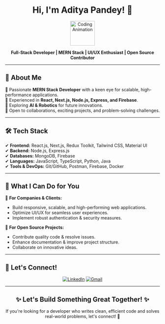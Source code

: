 <h1 align="center">Hi, I'm Aditya Pandey! 👋</h1>

<p align="center">
  <img src="https://user-images.githubusercontent.com/74038190/215283039-83bf4f37-3fe5-4d25-a42a-249d1a7e9e4f.gif" alt="Coding Animation" width="80"/>
</p>

<p align="center">
  <strong>Full-Stack Developer | MERN Stack | UI/UX Enthusiast | Open Source Contributor</strong>
</p>

---

<h2>🚀 About Me</h2>

🔹 Passionate **MERN Stack Developer** with a keen eye for scalable, high-performance applications.  
🔹 Experienced in **React, Next.js, Node.js, Express, and Firebase**.  
🔹 Exploring **AI & Robotics** for future innovations.  
🔹 Open to collaborations, exciting projects, and problem-solving challenges.  

---

<h2>🛠 Tech Stack</h2>

✔ **Frontend:** React.js, Next.js, Redux Toolkit, Tailwind CSS, Material UI  
✔ **Backend:** Node.js, Express.js  
✔ **Databases:** MongoDB, Firebase  
✔ **Languages:** JavaScript, TypeScript, Python, Java  
✔ **Tools & DevOps:** Git/GitHub, Postman, Firebase, Docker  

---

<h2>🌟 What I Can Do for You</h2>

🔹 **For Companies & Clients:**  
- Build responsive, scalable, and high-performing web applications.  
- Optimize UI/UX for seamless user experiences.  
- Implement robust authentication & security measures.  

🔹 **For Open Source Projects:**  
- Contribute quality code & resolve issues.  
- Enhance documentation & improve project structure.  
- Collaborate on innovative ideas.  

---

<h2>📩 Let's Connect!</h2>

<p align="center">
  <a href="https://www.linkedin.com/in/aditya-pandey-0661881ba/"><img src="https://img.shields.io/badge/LinkedIn-adityapandey-blue?logo=linkedin&style=for-the-badge" alt="LinkedIn"></a>
  <a href="mailto:adityapandeyp1234@gmail.com"><img src="https://img.shields.io/badge/Gmail-adityapandeyp1234@gmail.com-red?logo=gmail&style=for-the-badge" alt="Gmail"></a>
</p>

---

<h2 align="center">✨ Let's Build Something Great Together! ✨</h2>
<p align="center">If you're looking for a developer who writes clean, efficient code and solves real-world problems, let's connect! 🚀</p>
